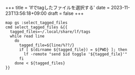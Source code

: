 +++
title = 'lfでtagしたファイルを選択する'
date = 2023-11-23T13:56:18+09:00
draft = false
+++

```sh: ~/.config/lf/lfrc
map gs :select_tagged_files
cmd select_tagged_files &{{
  tagged_files=~/.local/share/lf/tags
  while read line
    do
      tagged_file=${line/%??/}
      if [ $(dirname ${tagged_file}) = ${PWD} ]; then
        lf -remote "send $id toggle '${tagged_file}'"
      fi
    done < ${tagged_files}
}}
```
